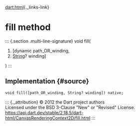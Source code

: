 [dart:html](../../dart-html/dart-html-library){._links-link}

fill method
===========

::: {.section .multi-line-signature}
void fill(

1.  \[dynamic path\_OR\_winding,
2.  [String](../../dart-core/string-class)? winding\]

)
:::

Implementation {#source}
--------------

``` {.language-dart data-language="dart"}
void fill([path_OR_winding, String? winding]) native;
```

::: {._attribution}
© 2012 the Dart project authors\
Licensed under the BSD 3-Clause \"New\" or \"Revised\" License.\
<https://api.dart.dev/stable/2.18.5/dart-html/CanvasRenderingContext2D/fill.html>
:::
